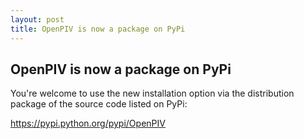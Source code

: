 ```yaml
---
layout: post
title: OpenPIV is now a package on PyPi
---
```


## OpenPIV is now a package on PyPi

You're welcome to use the new installation option via the distribution package of the source code listed on PyPi: 

<https://pypi.python.org/pypi/OpenPIV>
